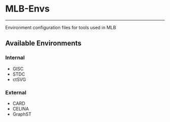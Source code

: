 # MLB-Envs
-------------------------
Environment configuration files for tools used in MLB

## Available Environments


### Internal
- GISC
- STDC
- ctSVG

### External
- CARD
- CELINA
- GraphST